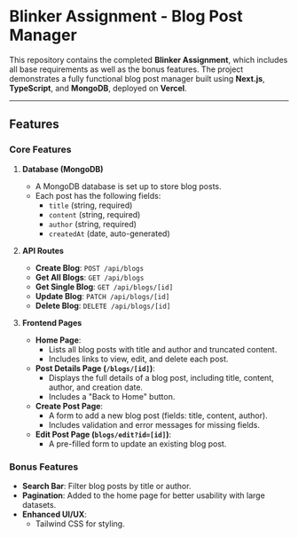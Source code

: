 # Blinker Assignment - Blog Post Manager

This repository contains the completed **Blinker Assignment**, which includes all base requirements as well as the bonus features. The project demonstrates a fully functional blog post manager built using **Next.js**, **TypeScript**, and **MongoDB**, deployed on **Vercel**.

---

## Features

### Core Features
1. **Database (MongoDB)**
   - A MongoDB database is set up to store blog posts.
   - Each post has the following fields:
     - `title` (string, required)
     - `content` (string, required)
     - `author` (string, required)
     - `createdAt` (date, auto-generated)

2. **API Routes**
   - **Create Blog**: `POST /api/blogs`
   - **Get All Blogs**: `GET /api/blogs`
   - **Get Single Blog**: `GET /api/blogs/[id]`
   - **Update Blog**: `PATCH /api/blogs/[id]`
   - **Delete Blog**: `DELETE /api/blogs/[id]`

3. **Frontend Pages**
   - **Home Page**:
     - Lists all blog posts with title and author and truncated content.
     - Includes links to view, edit, and delete each post.
   - **Post Details Page (`/blogs/[id]`)**:
     - Displays the full details of a blog post, including title, content, author, and creation date.
     - Includes a "Back to Home" button.
   - **Create Post Page**:
     - A form to add a new blog post (fields: title, content, author).
     - Includes validation and error messages for missing fields.
   - **Edit Post Page (`blogs/edit?id=[id]`)**:
     - A pre-filled form to update an existing blog post.

### Bonus Features
- **Search Bar**: Filter blog posts by title or author.
- **Pagination**: Added to the home page for better usability with large datasets.
- **Enhanced UI/UX**:
  - Tailwind CSS for styling.
